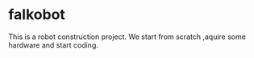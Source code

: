 # falkobot
This is a robot construction project. We start from scratch ,aquire some hardware and start coding.
